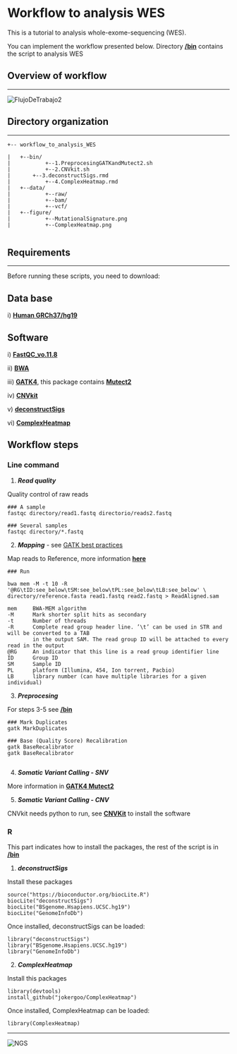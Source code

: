 # **Workflow to analysis WES**

This is a tutorial to analysis whole-exome-sequencing (WES).

You can implement the workflow presented below. Directory [**/bin**](https://github.com/Martinez-Gregorio-Hector/workflow_to_analysis_WES/tree/master/bin) contains the script to analysis WES

## Overview of workflow
---

![FlujoDeTrabajo2](https://user-images.githubusercontent.com/53798505/63644484-9ef5dc00-c6af-11e9-9f0d-935508b21613.png)



## Directory organization
---

```
+-- workflow_to_analysis_WES

|	+--bin/
|	        +--1.PreprocesingGATKandMutect2.sh
|	        +--2.CNVkit.sh
| 		+--3.deconstructSigs.rmd
|	        +--4.ComplexHeatmap.rmd
|	+--data/
|	        +--raw/
|	        +--bam/
|	        +--vcf/
|	+--figure/
|	        +--MutationalSignature.png
|	        +--ComplexHeatmap.png


```


## Requirements
---
Before running these scripts, you need to download:

## Data base

  i) [**Human GRCh37/hg19**](http://hgdownload.cse.ucsc.edu/downloads.html#human)
  
## Software
  
  i) [**FastQC_vo.11.8**](https://www.bioinformatics.babraham.ac.uk/projects/download.html#fastqc) 
  
  ii) [**BWA**](https://github.com/lh3/bwa)
  
  iii) [**GATK4**](https://github.com/broadinstitute/gatk#running), this package contains [**Mutect2**](https://www.nature.com/articles/nbt.2514)
  
  iv) [**CNVkit**](https://github.com/etal/cnvkit)
  
  v) [**deconstructSigs**](https://github.com/raerose01/deconstructSigs)
  
  vi) [**ComplexHeatmap**](https://github.com/jokergoo/ComplexHeatmap)



Workflow steps
---

  ### Line command 

  1. **_Read quality_**

Quality control of raw reads

```
### A sample
fastqc directory/read1.fastq directorio/reads2.fastq

### Several samples
fastqc directory/*.fastq

``` 

  2. **_Mapping_** - see [GATK best practices](https://software.broadinstitute.org/gatk/best-practices/about)

Map reads to Reference, more information [**here**](https://gatkforums.broadinstitute.org/gatk/discussion/4805/how-to-use-bwa-mem-for-paired-end-illumina-reads)

```
### Run

bwa mem -M -t 10 -R '@RG\tID:see_below\tSM:see_below\tPL:see_below\tLB:see_below' \
directory/reference.fasta read1.fastq read2.fastq > ReadAligned.sam

mem     BWA-MEM algorithm
-M      Mark shorter split hits as secondary
-t      Number of threads
-R      Complete read group header line. ’\t’ can be used in STR and will be converted to a TAB 
        in the output SAM. The read group ID will be attached to every read in the output
@RG     An indicator that this line is a read group identifier line
ID      Group ID
SM      Sample ID
PL      platform (Illumina, 454, Ion torrent, Pacbio)
LB      library number (can have multiple libraries for a given individual)
``` 

  3. **_Preprocesing_**
  
For steps 3-5 see [**/bin**](https://github.com/Martinez-Gregorio-Hector/workflow_to_analysis_WES/tree/master/bin)
 ```
### Mark Duplicates
gatk MarkDuplicates

### Base (Quality Score) Recalibration
 gatk BaseRecalibrator
 gatk BaseRecalibrator


``` 
  
  4. **_Somatic Variant Calling - SNV_**
  
More information in [**GATK4 Mutect2**](https://gatkforums.broadinstitute.org/gatk/discussion/11136/how-to-call-somatic-mutations-using-gatk4-mutect2-deprecated)
  
  
  5. **_Somatic Variant Calling - CNV_**
  
 CNVkit needs python to run, see [**CNVKit**](https://github.com/etal/cnvkit) to install the software
  


   ### R
 
 This part indicates how to install the packages, the rest of the script is in [**/bin**](https://github.com/Martinez-Gregorio-Hector/workflow_to_analysis_WES/tree/master/bin)
 
  1. **_deconstructSigs_**
  
  Install these packages 
```
source("https://bioconductor.org/biocLite.R")
biocLite("deconstructSigs")
biocLite("BSgenome.Hsapiens.UCSC.hg19")
biocLite("GenomeInfoDb")

``` 
Once installed, deconstructSigs can be loaded:

```
library("deconstructSigs")
library("BSgenome.Hsapiens.UCSC.hg19")
library("GenomeInfoDb")

``` 


  2. **_ComplexHeatmap_**
  
Install this packages 
```
library(devtools)
install_github("jokergoo/ComplexHeatmap")

``` 
Once installed, ComplexHeatmap can be loaded:

```
library(ComplexHeatmap)

``` 

---
![NGS](https://user-images.githubusercontent.com/53798505/63645404-403a5d80-c6c3-11e9-83fb-8c6dfbb2698c.png)
